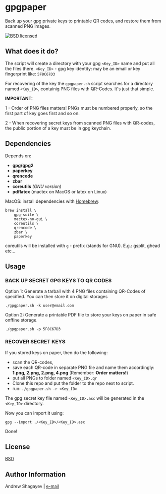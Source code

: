 # gpgpaper
Back up your gpg private keys to printable QR codes, and restore them from scanned PNG images.

[![BSD licensed][bsd-badge]][bsd-link]

## What does it do?

The script will create a directory with your gpg `<Key_ID>` name and put all the files there.
`<Key_ID>` - gpg key identity: may be an email or key fingerprint like: `5F8C67D3`

For recovering of the key the `gpgpaper.sh` script searches for a directory named `<Key_ID>`, containig PNG files with
QR-Codes. It's just that simple.

**IMPORTANT:**

1 - Order of PNG files matters! PNGs must be numbered properly, so the first part of key goes first and so on.

2 - When recovering secret keys from scanned PNG files with QR-codes, the public portion of a key must be in gpg
keychain.


## Dependencies
Depends on:

  - **gpg/gpg2**
  - **paperkey**
  - **qrencode**
  - **zbar**
  - **coreutils** *(GNU version)*
  - **pdflatex** (mactex on MacOS or latex on Linux)

MacOS: install dependencies with [Homebrew][homebrew]:

```
brew install \
	gpg-suite \
	mactex-no-gui \
	coreutils \
	qrencode \
	zbar \
	paperkey
```
coreutils will be installed with `g` - prefix (stands for GNU). E.g.:  gsplit, ghead etc...

## Usage

### BACK UP SECRET GPG KEYS TO QR CODES

Option 1: Generate a tarball with 4 PNG files containing QR-Codes of specified. You can then store it on digital
storages

    ./gpgpaper.sh -k user@email.com


Option 2: Generate a printable PDF file to store your keys on paper in safe onffine storage.

    ./gpgpaper.sh -p 5F8C67D3


### RECOVER SECRET KEYS

If you stored keys on paper, then do the following:

 - scan the QR-codes,
 - save each QR-code in separate PNG file and name them accordingly:
    **1.png, 2.png, 2.png, 4.png** (Remember: **Order matters!**)
 - put all PNGs to folder named `<Key_ID>.qr`
 - Clone this repo and put the folder to the repo next to script.
 - run: `./gpgpaper.sh -r <Key_ID>`

The gpg secret key file named `<Key_ID>.asc` will be generated in the `<Key_ID>` directory.

Now you can import it using:

    gpg --import ./<Key_ID>/<Key_ID>.asc

Done!

## License

[BSD][bsd-link]

## Author Information

Andrew Shagayev | [e-mail](mailto:drewshg@gmail.com)

[bsd-badge]: https://img.shields.io/badge/license-BSD-blue.svg
[bsd-link]: https://raw.githubusercontent.com/drew1kun/gpgpaper/refs/heads/main/LICENSE
[homebrew]: http://brew.sh/
